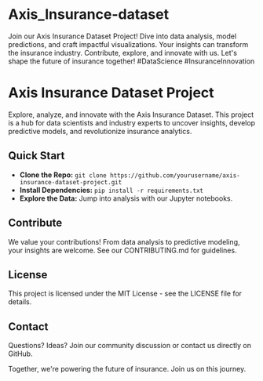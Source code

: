 # Axis_Insurance-dataset
Join our Axis Insurance Dataset Project! Dive into data analysis, model predictions, and craft impactful visualizations. Your insights can transform the insurance industry. Contribute, explore, and innovate with us. Let's shape the future of insurance together! #DataScience #InsuranceInnovation
# Axis Insurance Dataset Project

Explore, analyze, and innovate with the Axis Insurance Dataset. This project is a hub for data scientists and industry experts to uncover insights, develop predictive models, and revolutionize insurance analytics.

## Quick Start
- **Clone the Repo:** `git clone https://github.com/yourusername/axis-insurance-dataset-project.git`
- **Install Dependencies:** `pip install -r requirements.txt`
- **Explore the Data:** Jump into analysis with our Jupyter notebooks.

## Contribute
We value your contributions! From data analysis to predictive modeling, your insights are welcome. See our CONTRIBUTING.md for guidelines.

## License
This project is licensed under the MIT License - see the LICENSE file for details.

## Contact
Questions? Ideas? Join our community discussion or contact us directly on GitHub.

Together, we're powering the future of insurance. Join us on this journey.
